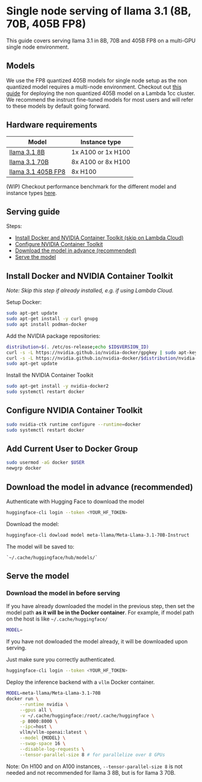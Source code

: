 # Single node serving of llama 3.1 (8B, 70B, 405B FP8)

This guide covers serving llama 3.1 in 8B, 70B and 405B FP8 on a multi-GPU single node environment. 

## Models

We use the FP8 quantized 405B models for single node setup as the non quantized model requires a multi-node environment. Checkout out [this guide](https://docs.lambdalabs.com/1-click-clusters/serving-llama-3.1-405b-on-a-lambda-1-click-cluster) for deploying the non quantized 405B model on a Lambda 1cc cluster.  
We recommend the instruct fine-tuned models for most users and will refer to these models by default going forward.


## Hardware requirements
| Model              | Instance type       |
|--------------------|----------------|
| [llama 3.1 8B](https://huggingface.co/meta-llama/Meta-Llama-3.1-8B-Instruct)       | 1x A100 or 1x H100  |
| [llama 3.1 70B](https://huggingface.co/meta-llama/Meta-Llama-3.1-70B-Instruct)      | 8x A100 or 8x H100  |
| [llama 3.1 405B FP8](https://huggingface.co/meta-llama/Meta-Llama-3.1-405B-Instruct-FP8) | 8x H100             |

(WIP) Checkout performance benchmark for the different model and instance types [here](https://github.com/LambdaLabsML/llama3-endpoint/tree/main/benchmark_logs).

## Serving guide

Steps:
* [Install Docker and NVIDIA Container Toolkit (skip on Lambda Cloud)](#install-docker-and-nvidia-container-toolkit)
* [Configure NVIDIA Container Toolkit](#configure-nvidia-container-toolkit)
* [Download the model in advance (recommended)](#download-the-model-in-advance-recommended)
* [Serve the model](#serve-the-model)

## Install Docker and NVIDIA Container Toolkit

*Note: Skip this step if already installed, e.g. if using Lambda Cloud.*

Setup Docker:
```bash
sudo apt-get update
sudo apt-get install -y curl gnupg
sudo apt install podman-docker
```

Add the NVIDIA package repositories:
```bash
distribution=$(. /etc/os-release;echo $ID$VERSION_ID)
curl -s -L https://nvidia.github.io/nvidia-docker/gpgkey | sudo apt-key add -
curl -s -L https://nvidia.github.io/nvidia-docker/$distribution/nvidia-docker.list | sudo tee /etc/apt/sources.list.d/nvidia-docker.list
sudo apt-get update
```

Install the NVIDIA Container Toolkit
```bash
sudo apt-get install -y nvidia-docker2
sudo systemctl restart docker
```

## Configure NVIDIA Container Toolkit
```bash
sudo nvidia-ctk runtime configure --runtime=docker
sudo systemctl restart docker
```

## Add Current User to Docker Group

```bash
sudo usermod -aG docker $USER
newgrp docker
```

## Download the model in advance (recommended)

Authenticate with Hugging Face to download the model
```bash
huggingface-cli login --token <YOUR_HF_TOKEN>
```

Download the model:
```bash
huggingface-cli dowload model meta-llama/Meta-Llama-3.1-70B-Instruct
```

The model will be saved to:
```
`~/.cache/huggingface/hub/models/`
```

## Serve the model

### Download the model in before serving

If you have already downloaded the model in the previous step, then set the model path **as it will be in the Docker container**.
For example, if model path on the host is like `~/.cache/huggingface/`
```bash
MODEL=
```

If you have not dowloaded the model already, it will be downloaded upon serving.

Just make sure you correctly authenticated.
```bash
huggingface-cli login --token <YOUR_HF_TOKEN>
```

Deploy the inference backend with a `vllm` Docker container.
```bash
MODEL=meta-llama/Meta-Llama-3.1-70B
docker run \
     --runtime nvidia \
     --gpus all \
     -v ~/.cache/huggingface:/root/.cache/huggingface \
     -p 8000:8000 \
     --ipc=host \
     vllm/vllm-openai:latest \
     --model {MODEL} \
     --swap-space 16 \
     --disable-log-requests \
     --tensor-parallel-size 8 # for parallelize over 8 GPUs
```
Note: On H100 and on A100 instances, `--tensor-parallel-size 8` is not needed and not recommended for llama 3 8B, but is for llama 3 70B.
